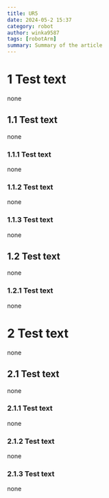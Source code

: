 ```yaml
---
title: UR5
date: 2024-05-2 15:37
category: robot
author: winka9587
tags: [robotArm]
summary: Summary of the article
---
```

# 1 Test text

none

## 1.1 Test text

none

### 1.1.1 Test text

none

### 1.1.2 Test text

none

### 1.1.3 Test text

none

## 1.2 Test text

none

### 1.2.1 Test text

none


# 2 Test text

none

## 2.1 Test text

none

### 2.1.1 Test text

none

### 2.1.2 Test text

none

### 2.1.3 Test text

none